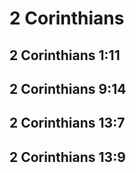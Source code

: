 # 2 Corinthians

## 2 Corinthians 1:11

## 2 Corinthians 9:14

## 2 Corinthians 13:7

## 2 Corinthians 13:9

